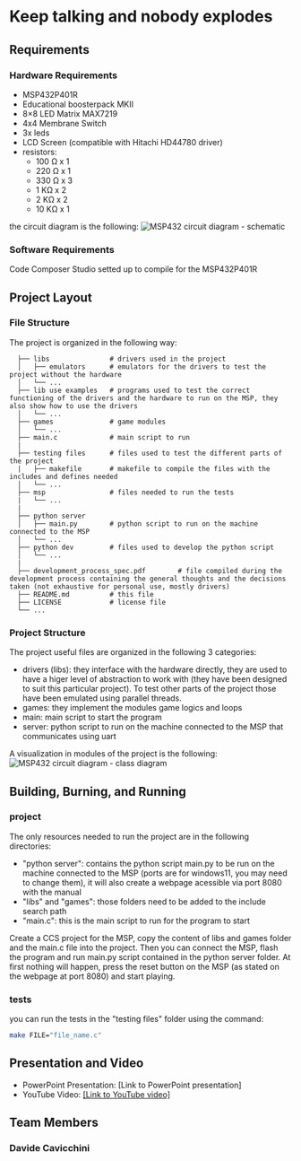 # Keep talking and nobody explodes

## Requirements

### Hardware Requirements

- MSP432P401R
- Educational boosterpack MKII
- 8×8 LED Matrix MAX7219
- 4x4 Membrane Switch
- 3x leds
- LCD Screen (compatible with Hitachi HD44780 driver)
- resistors:
  * 100 Ω x 1
  * 220 Ω x 1
  * 330 Ω x 3
  * 1  KΩ x 2
  * 2  KΩ x 2
  * 10 KΩ x 1

the circuit diagram is the following:
![MSP432 circuit diagram - schematic](https://user-images.githubusercontent.com/40665241/218135720-05fd87a3-022a-4da2-96a1-655c2c376dc8.svg)

### Software Requirements

Code Composer Studio setted up to compile for the MSP432P401R

## Project Layout

### File Structure

The project is organized in the following way:
```
  ├── libs               # drivers used in the project
  │   ├── emulators      # emulators for the drivers to test the project without the hardware
  │   └── ...
  ├── lib use examples   # programs used to test the correct functioning of the drivers and the hardware to run on the MSP, they also show how to use the drivers
  │   └── ...
  ├── games              # game modules
  │   └── ...
  ├── main.c             # main script to run
  |
  ├── testing files      # files used to test the different parts of the project
  |   ├── makefile       # makefile to compile the files with the includes and defines needed
  │   └── ...
  ├── msp                # files needed to run the tests
  |   └── ...
  |
  ├── python server
  │   ├── main.py        # python script to run on the machine connected to the MSP
  │   └── ...
  ├── python dev         # files used to develop the python script
  │   └── ...
  |
  ├── development_process_spec.pdf        # file compiled during the development process containing the general thoughts and the decisions taken (not exhaustive for personal use, mostly drivers)
  ├── README.md          # this file
  ├── LICENSE            # license file
  └── ...

```

### Project Structure

The project useful files are organized in the following 3 categories:
- drivers (libs): they interface with the hardware directly, they are used to have a higer level of abstraction to work with (they have been designed to suit this particular project). To test other parts of the project those have been emulated using parallel threads.
- games: they implement the modules game logics and loops
- main: main script to start the program
- server: python script to run on the machine connected to the MSP that communicates using uart

A visualization in modules of the project is the following:
![MSP432 circuit diagram - class diagram](https://user-images.githubusercontent.com/40665241/218137124-db3e8991-c1d4-4d16-9f7b-4af2d4c6d502.svg)

## Building, Burning, and Running

### project
The only resources needed to run the project are in the following directories:
- "python server": contains the python script main.py to be run on the machine connected to the MSP (ports are for windows11, you may need to change them), it will also create a webpage acessible via port 8080 with the manual
- "libs" and "games": those folders need to be added to the include search path
- "main.c": this is the main script to run for the program to start

Create a CCS project for the MSP, copy the content of libs and games folder and the main.c file into the project. Then you can connect the MSP, flash the program and run main.py script contained in the python server folder.
At first nothing will happen, press the reset button on the MSP (as stated on the webpage at port 8080) and start playing.

### tests
you can run the tests in the "testing files" folder using the command:
```bash
make FILE="file_name.c"
```

## Presentation and Video

- PowerPoint Presentation: [Link to PowerPoint presentation]
- YouTube Video: [[Link to YouTube video]](https://youtu.be/mFVSnlVLkkg)

## Team Members

### Davide Cavicchini
